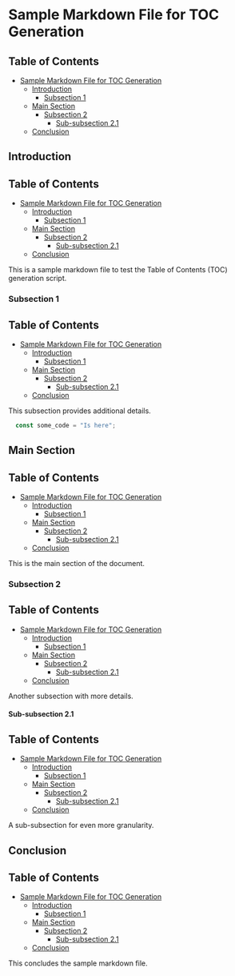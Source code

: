 # Sample Markdown File for TOC Generation

## Table of Contents
- [Sample Markdown File for TOC Generation](#sample-markdown-file-for-toc-generation)
  - [Introduction](#introduction)
    - [Subsection 1](#subsection-1)
  - [Main Section](#main-section)
    - [Subsection 2](#subsection-2)
      - [Sub-subsection 2.1](#subsubsection-21)
  - [Conclusion](#conclusion)


## Introduction

## Table of Contents
- [Sample Markdown File for TOC Generation](#sample-markdown-file-for-toc-generation)
  - [Introduction](#introduction)
    - [Subsection 1](#subsection-1)
  - [Main Section](#main-section)
    - [Subsection 2](#subsection-2)
      - [Sub-subsection 2.1](#subsubsection-21)
  - [Conclusion](#conclusion)


This is a sample markdown file to test the Table of Contents (TOC) generation script.

### Subsection 1

## Table of Contents
- [Sample Markdown File for TOC Generation](#sample-markdown-file-for-toc-generation)
  - [Introduction](#introduction)
    - [Subsection 1](#subsection-1)
  - [Main Section](#main-section)
    - [Subsection 2](#subsection-2)
      - [Sub-subsection 2.1](#subsubsection-21)
  - [Conclusion](#conclusion)


This subsection provides additional details.

```js
  const some_code = "Is here";
```

## Main Section

## Table of Contents
- [Sample Markdown File for TOC Generation](#sample-markdown-file-for-toc-generation)
  - [Introduction](#introduction)
    - [Subsection 1](#subsection-1)
  - [Main Section](#main-section)
    - [Subsection 2](#subsection-2)
      - [Sub-subsection 2.1](#subsubsection-21)
  - [Conclusion](#conclusion)


This is the main section of the document.

### Subsection 2

## Table of Contents
- [Sample Markdown File for TOC Generation](#sample-markdown-file-for-toc-generation)
  - [Introduction](#introduction)
    - [Subsection 1](#subsection-1)
  - [Main Section](#main-section)
    - [Subsection 2](#subsection-2)
      - [Sub-subsection 2.1](#subsubsection-21)
  - [Conclusion](#conclusion)


Another subsection with more details.

#### Sub-subsection 2.1

## Table of Contents
- [Sample Markdown File for TOC Generation](#sample-markdown-file-for-toc-generation)
  - [Introduction](#introduction)
    - [Subsection 1](#subsection-1)
  - [Main Section](#main-section)
    - [Subsection 2](#subsection-2)
      - [Sub-subsection 2.1](#subsubsection-21)
  - [Conclusion](#conclusion)


A sub-subsection for even more granularity.

## Conclusion

## Table of Contents
- [Sample Markdown File for TOC Generation](#sample-markdown-file-for-toc-generation)
  - [Introduction](#introduction)
    - [Subsection 1](#subsection-1)
  - [Main Section](#main-section)
    - [Subsection 2](#subsection-2)
      - [Sub-subsection 2.1](#subsubsection-21)
  - [Conclusion](#conclusion)


This concludes the sample markdown file.
